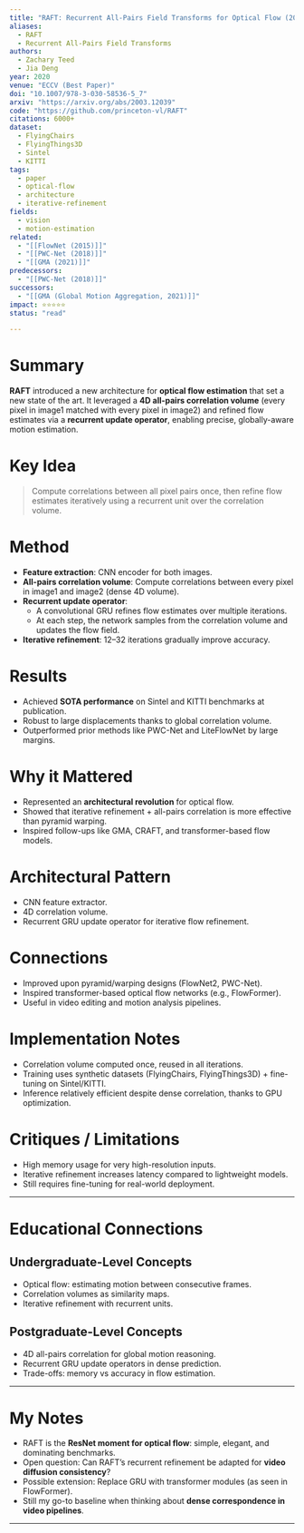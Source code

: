 ```yaml
---
title: "RAFT: Recurrent All-Pairs Field Transforms for Optical Flow (2020)"
aliases:
  - RAFT
  - Recurrent All-Pairs Field Transforms
authors:
  - Zachary Teed
  - Jia Deng
year: 2020
venue: "ECCV (Best Paper)"
doi: "10.1007/978-3-030-58536-5_7"
arxiv: "https://arxiv.org/abs/2003.12039"
code: "https://github.com/princeton-vl/RAFT"
citations: 6000+
dataset:
  - FlyingChairs
  - FlyingThings3D
  - Sintel
  - KITTI
tags:
  - paper
  - optical-flow
  - architecture
  - iterative-refinement
fields:
  - vision
  - motion-estimation
related:
  - "[[FlowNet (2015)]]"
  - "[[PWC-Net (2018)]]"
  - "[[GMA (2021)]]"
predecessors:
  - "[[PWC-Net (2018)]]"
successors:
  - "[[GMA (Global Motion Aggregation, 2021)]]"
impact: ⭐⭐⭐⭐⭐
status: "read"

---
```


# Summary
**RAFT** introduced a new architecture for **optical flow estimation** that set a new state of the art. It leveraged a **4D all-pairs correlation volume** (every pixel in image1 matched with every pixel in image2) and refined flow estimates via a **recurrent update operator**, enabling precise, globally-aware motion estimation.

# Key Idea
> Compute correlations between all pixel pairs once, then refine flow estimates iteratively using a recurrent unit over the correlation volume.

# Method
- **Feature extraction**: CNN encoder for both images.  
- **All-pairs correlation volume**: Compute correlations between every pixel in image1 and image2 (dense 4D volume).  
- **Recurrent update operator**:  
  - A convolutional GRU refines flow estimates over multiple iterations.  
  - At each step, the network samples from the correlation volume and updates the flow field.  
- **Iterative refinement**: 12–32 iterations gradually improve accuracy.  

# Results
- Achieved **SOTA performance** on Sintel and KITTI benchmarks at publication.  
- Robust to large displacements thanks to global correlation volume.  
- Outperformed prior methods like PWC-Net and LiteFlowNet by large margins.  

# Why it Mattered
- Represented an **architectural revolution** for optical flow.  
- Showed that iterative refinement + all-pairs correlation is more effective than pyramid warping.  
- Inspired follow-ups like GMA, CRAFT, and transformer-based flow models.  

# Architectural Pattern
- CNN feature extractor.  
- 4D correlation volume.  
- Recurrent GRU update operator for iterative flow refinement.  

# Connections
- Improved upon pyramid/warping designs (FlowNet2, PWC-Net).  
- Inspired transformer-based optical flow networks (e.g., FlowFormer).  
- Useful in video editing and motion analysis pipelines.  

# Implementation Notes
- Correlation volume computed once, reused in all iterations.  
- Training uses synthetic datasets (FlyingChairs, FlyingThings3D) + fine-tuning on Sintel/KITTI.  
- Inference relatively efficient despite dense correlation, thanks to GPU optimization.  

# Critiques / Limitations
- High memory usage for very high-resolution inputs.  
- Iterative refinement increases latency compared to lightweight models.  
- Still requires fine-tuning for real-world deployment.  

---

# Educational Connections

## Undergraduate-Level Concepts
- Optical flow: estimating motion between consecutive frames.  
- Correlation volumes as similarity maps.  
- Iterative refinement with recurrent units.  

## Postgraduate-Level Concepts
- 4D all-pairs correlation for global motion reasoning.  
- Recurrent GRU update operators in dense prediction.  
- Trade-offs: memory vs accuracy in flow estimation.  

---

# My Notes
- RAFT is the **ResNet moment for optical flow**: simple, elegant, and dominating benchmarks.  
- Open question: Can RAFT’s recurrent refinement be adapted for **video diffusion consistency**?  
- Possible extension: Replace GRU with transformer modules (as seen in FlowFormer).  
- Still my go-to baseline when thinking about **dense correspondence in video pipelines**.  

---
